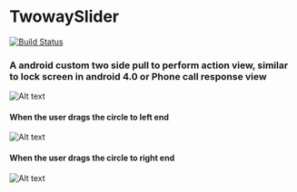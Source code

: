 # TwowaySlider

[![Build Status](https://travis-ci.org/arunkrishnamurthy/TwowaySlider.svg?branch=master)](https://travis-ci.org/arunkrishnamurthy/TwowaySlider)

### A android custom two side pull to perform action view, similar to lock screen in android 4.0 or Phone call response view

![Alt text](https://github.com/arunkrishnamurthy/TwowaySlider/blob/master/screenshots/1.png "Sample Output")

#### When the user drags the circle to left end

![Alt text](https://github.com/arunkrishnamurthy/TwowaySlider/blob/master/screenshots/2.png "Sample Output")

#### When the user drags the circle to right end

![Alt text](https://github.com/arunkrishnamurthy/TwowaySlider/blob/master/screenshots/3.png "Sample Output")
